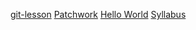 [git-lesson](https://github.com/mgeri93/git-lesson-repository)
[Patchwork](https://github.com/mgeri93/patchwork)
[Hello World](https://github.com/mgeri93/hello-world.git)
[Syllabus](https://github.com/green-fox-academy/otters-syllabus/wiki)
